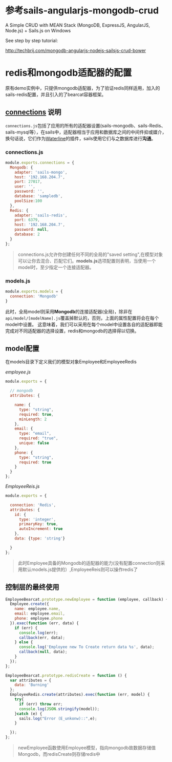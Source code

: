
# 参考sails-angularjs-mongodb-crud

A Simple CRUD with MEAN Stack (MongoDB, ExpressJS, AngularJS, Node.js) + Sails.js on Windows

See step by step tutorial:

http://techbrij.com/mongodb-angularjs-nodejs-sailsjs-crud-bower

# redis和mongodb适配器的配置

原有demo实例中，只提供mongodb适配器，为了验证redis同样适用，加入的sails-redis配置，并且引入的了bearcat容器框架。

## [connections](http://sailsjs.org/documentation/anatomy/my-app/config/connections-js) 说明


`connections.js`包括了应用的所有的适配器设置(sails-mongodb、sails-Redis、sails-mysql等），在sails中，适配器相当于应用和数据库之间的中间件抑或媒介，换句话说，它们作为<u>Waterline</u>的插件，sails使用它们与之数据库进行**沟通**。

### connections.js


```js
module.exports.connections = {
  Mongodb: {
    adapter: 'sails-mongo',
    host: '192.168.204.7',
    port: 27017,
    user: '',
    password: '',
    database: 'sampledb',
    poolSize:100
  },
  Redis: {
    adapter: 'sails-redis',
    port: 6379,
    host: '192.168.204.7',
    password: null,
    database: 2
  }
};
```
> connections.js允许你创建任何不同的全局的"saved setting",在模型对象可以让你去混合、匹配它们。**models.js**选项配置则表明，当使用一个model时，至少指定一个连接适配器。

### models.js
```js
module.exports.models = {
  connection: 'Mongodb'
}
```
此时，全局model则采用**Mongodb**的连接适配器(全局)，除非在`api/model/[modelName].js`覆盖掉默认的，否则，上面的属性配置将会在每个model中设置。
这意味着，我们可以采用在每个model中设置各自的适配器即能完成对不同适配器的选择设置，redis和mongodb的选择得以切换。

## model配置
在models目录下定义我们的模型对象Employee和EmployeeRedis

*employee.js*
```js
module.exports = {

  // mongodb
  attributes: {

    name: {
      type: "string",
      required: true,
      minLength: 2
    },
    email: {
      type: "email",
      required: "true",
      unique: false
    },
    phone: {
      type: "string",
      required: true
    }
  }
};
```
*EmployeeReis.js*

```js
module.exports = {

  connection: 'Redis',
  attributes: {
    id: {
      type: 'integer',
      primaryKey: true,
      autoIncrement: true
    },
    data: {type: 'string'}

  }
};
```
> 此时Employee具备的Mongodb的适配器的能力(没有配置connection则采用默认models.js提供的）,EmployeeReis则可以操作redis了

## 控制层的最终使用

```js
EmployeeBearcat.prototype.newEmployee = function (employee, callback) {
  Employee.create({
    name: employee.name,
    email: employee.email,
    phone: employee.phone
  }).exec(function (err, data) {
    if (err) {
      console.log(err);
      callback(err, data);
    } else {
      console.log('Employee new To Create return data %s', data);
      callback(null, data);
    }
  });
};

EmployeeBearcat.prototype.redisCreate = function () {
  var attributes = {
    data: 'Burning'
  };
  EmployeeRedis.create(attributes).exec(function (err, model) {
    try{
      if (err) throw err;
      console.log(JSON.stringify(model));
    }catch (e) {
      sails.log("Error (E_unkonw)::",e);
    }

  });
};
```
> newEmployee函数使用Employee模型，指向mongodb故数据存储值Mongodb，而redisCreate则存储redis中
